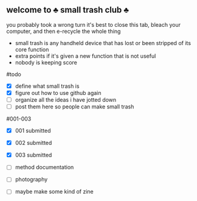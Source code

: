 ## welcome to ♣️ small trash club ♣️

you probably took a wrong turn it's best to close this tab, bleach your computer, and then e-recycle the whole thing

- small trash is any handheld device that has lost or been stripped of its core function
- extra points if it's given a new function that is not useful
- nobody is keeping score 

#todo
- [x] define what small trash is
- [x] figure out how to use github again
- [ ] organize all the ideas i have jotted down
- [ ] post them here so people can make small trash

#001-003
- [x] 001 submitted
- [x] 002 submitted
- [x] 003 submitted
- [ ] method documentation
- [ ] photography
- [ ] maybe make some kind of zine


